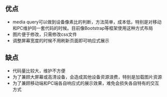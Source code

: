 ## **优点**

* media query可以做到设备像素比的判断，方法简单，成本低，特别是对移动和PC维护同一套代码的时候。目前像Bootstrap等框架使用这种方式布局
* 图片便于修改，只需修改css文件
* 调整屏幕宽度的时候不用刷新页面即可响应式展示

## **缺点**

* 代码量比较大，维护不方便
* 为了兼顾大屏幕或高清设备，会造成其他设备资源浪费，特别是加载图片资源
* 为了兼顾移动端和PC端各自响应式的展示效果，难免会损失各自特有的交互方式



